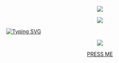 
<p align="center">  
<img src="https://cdn.discordapp.com/attachments/1127287128880074855/1148668163299479694/pepefrg-54.gif">
</p>

<p align="center">  
<img src="https://komarev.com/ghpvc/?username=hris69&color=grey"><p align="center">
   
[![Typing SVG](https://readme-typing-svg.demolab.com?font=Normal&duration=4000&pause=1000&color=F7F7F7&center=true&vCenter=true&multiline=true&width=435&lines=%40SSL+%7C+Currently+learning+Javascript)](https://git.io/typing-svg)


<p>    
    <p align="center">
  <img src="https://discord.c99.nl/widget/theme-4/1143982268411543673.png"/>
</p>
<p align="center">
    <a href="https://guns.lol/law">PRESS ME</a>

